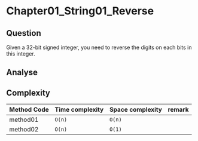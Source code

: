 # Chapter01_String01_Reverse

## Question

Given a 32-bit signed integer, you need to reverse the digits on each bits in this integer.

## Analyse

## Complexity

| Method Code | Time complexity | Space complexity | remark |
| ----------- | --------------- | ---------------- | ------ |
| method01    | `O(n)`          | `O(n)`           |        |
| method02    | `O(n)`          | `O(1)`           |        |
